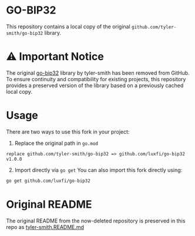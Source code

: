 # GO-BIP32
This repository contains a local copy of the original ``github.com/tyler-smith/go-bip32`` library.

# ⚠️ Important Notice
The original [go-bip32](https://github.com/tyler-smith/go-bip32) library by tyler-smith has been removed from GitHub.
To ensure continuity and compatibility for existing projects, this repository provides a preserved version of the library based on a previously cached local copy.

# Usage

There are two ways to use this fork in your project:

1. Replace the original path in ``go.mod``
```
replace github.com/tyler-smith/go-bip32 => github.com/luxfi/go-bip32 v1.0.0
```

2. Import directly via ``go get``
   You can also import this fork directly using:

```bash
go get github.com/luxfi/go-bip32
```

# Original README
The original README from the now-deleted repository is preserved in this repo as [tyler-smith.README.md](tyler-smith.README.md)
